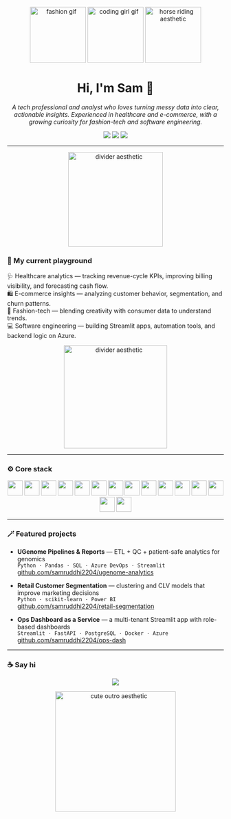 <!-- 🌸 Balanced Chic GitHub Profile for Samruddhi -->
<p align="center">
  <img src="https://media0.giphy.com/media/v1.Y2lkPTc5MGI3NjExcHhkY240Y3l2dGxma21ybGhvcHI0ajg0bWgydXN5YmthaHVodW1tdCZlcD12MV9pbnRlcm5hbF9naWZfYnlfaWQmY3Q9Zw/AGGz7y0rCYxdS/giphy.gif" width="130" height="130" alt="fashion gif"/>
  <img src="https://media4.giphy.com/media/v1.Y2lkPWVjZjA1ZTQ3aDdwcjNlNnA0eGZmeTMyYWl1M2J4a3k0aTNneHZia3lsYmdwMGJhaCZlcD12MV9naWZzX3NlYXJjaCZjdD1n/3oEduUI3xVUouoQjn2/200w.webp" width="130" height="130" alt="coding girl gif"/>
  <img src="https://media3.giphy.com/media/v1.Y2lkPTc5MGI3NjExeW9rNzU3NjFpYWVtZjFtZDJjcmFzYWZ4eDE5NXZ2bWt2ZXdqNnN6NyZlcD12MV9naWZzX3NlYXJjaCZjdD1n/9HbR5gGJifwDMJB8BH/200w.webp" width="130" height="130" alt="horse riding aesthetic"/>
</p>

<h1 align="center">Hi, I'm Sam 👋</h1>

<p align="center">
  <em>A tech professional and analyst who loves turning messy data into clear, actionable insights. Experienced in healthcare and e-commerce, with a growing curiosity for fashion-tech and software engineering.</em>
</p>

<p align="center">
  <a href="mailto:samruddhi2204@gmail.com"><img src="https://img.shields.io/badge/Email-FFC0CB?style=for-the-badge&logo=minutemailer&logoColor=black"/></a>
  <a href="https://www.linkedin.com/in/samruddhi-wasnik/"><img src="https://img.shields.io/badge/LinkedIn-A6C1EE?style=for-the-badge&logo=linkedin&logoColor=white"/></a>
  <a href="https://github.com/samruddhi2204"><img src="https://img.shields.io/badge/GitHub-111827?style=for-the-badge&logo=github&logoColor=white"/></a>
</p>

---

<p align="center">
  <img src="https://giphy.com/gifs/tea-baking-donuts-og7NGYFkgdHSc9vO9J" width="220" alt="divider aesthetic"/>
</p>

### 🎠 My current playground
🩺 Healthcare analytics — tracking revenue-cycle KPIs, improving billing visibility, and forecasting cash flow.  
🛍️ E-commerce insights — analyzing customer behavior, segmentation, and churn patterns.  
🧵 Fashion-tech — blending creativity with consumer data to understand trends.  
💻 Software engineering — building Streamlit apps, automation tools, and backend logic on Azure.

<p align="center">
  <img src="https://media0.giphy.com/media/v1.Y2lkPTc5MGI3NjExZXhtZDQ3OGV1M3gxMTlrM3I3aXViMnhnOTE3ZXg1NDZtNGJka2p6cCZlcD12MV9naWZzX3NlYXJjaCZjdD1n/e9BUxDjZUk6dZeicZl/200w.webp" width="240" alt="divider aesthetic"/>
</p>

---

### ⚙️ Core stack
<p align="center">
  <img height="35" src="https://cdn.jsdelivr.net/gh/devicons/devicon/icons/python/python-original.svg"/>
  <img height="35" src="https://cdn.jsdelivr.net/gh/devicons/devicon/icons/pandas/pandas-original.svg"/>
  <img height="35" src="https://cdn.jsdelivr.net/gh/devicons/devicon/icons/azure/azure-original.svg"/>
  <img height="35" src="https://cdn.jsdelivr.net/gh/devicons/devicon/icons/amazonwebservices/amazonwebservices-original.svg"/>
  <img height="35" src="https://cdn.jsdelivr.net/gh/devicons/devicon/icons/postgresql/postgresql-original.svg"/>
  <img height="35" src="https://cdn.jsdelivr.net/gh/devicons/devicon/icons/mysql/mysql-original.svg"/>
  <img height="35" src="https://cdn.jsdelivr.net/gh/devicons/devicon/icons/docker/docker-original.svg"/>
  <img height="35" src="https://cdn.jsdelivr.net/gh/devicons/devicon/icons/javascript/javascript-original.svg"/>
  <img height="35" src="https://cdn.jsdelivr.net/gh/devicons/devicon/icons/react/react-original.svg"/>
  <img height="35" src="https://cdn.jsdelivr.net/gh/devicons/devicon/icons/git/git-original.svg"/>
  <img height="35" src="https://cdn.jsdelivr.net/gh/devicons/devicon/icons/powerbi/powerbi-original.svg"/>
  <img height="35" src="https://cdn.jsdelivr.net/gh/devicons/devicon/icons/streamlit/streamlit-original.svg"/>
  <img height="35" src="https://cdn.jsdelivr.net/gh/devicons/devicon/icons/excel/excel-original.svg"/>
  <img height="35" src="https://cdn.jsdelivr.net/gh/devicons/devicon/icons/jira/jira-original.svg"/>
  <img height="35" src="https://cdn.jsdelivr.net/gh/devicons/devicon/icons/sixsigma/sixsigma-original.svg"/>
</p>

---

### 🪄 Featured projects

- **UGenome Pipelines & Reports** — ETL + QC + patient-safe analytics for genomics  
  `Python · Pandas · SQL · Azure DevOps · Streamlit`  
  [github.com/samruddhi2204/ugenome-analytics](https://github.com/samruddhi2204/ugenome-analytics)

- **Retail Customer Segmentation** — clustering and CLV models that improve marketing decisions  
  `Python · scikit-learn · Power BI`  
  [github.com/samruddhi2204/retail-segmentation](https://github.com/samruddhi2204/retail-segmentation)

- **Ops Dashboard as a Service** — a multi-tenant Streamlit app with role-based dashboards  
  `Streamlit · FastAPI · PostgreSQL · Docker · Azure`  
  [github.com/samruddhi2204/ops-dash](https://github.com/samruddhi2204/ops-dash)

---

### ☕ Say hi
<p align="center">
  <a href="mailto:samruddhi2204@gmail.com"><img src="https://img.shields.io/badge/Email_me-FFC0CB?style=for-the-badge&logo=minutemailer&logoColor=black"/></a>
</p>

<p align="center">
  <img src="https://media3.giphy.com/media/v1.Y2lkPWVjZjA1ZTQ3bWF0emEwdmFzZjJ2dG1lMHZmNWhieWJ6MWs2NDA0OWs4b2p6aWI5bCZlcD12MV9naWZzX3NlYXJjaCZjdD1n/ENY5vJgJPEfG3Ym14H/200w.webp" width="280" alt="cute outro aesthetic"/>
</p>
